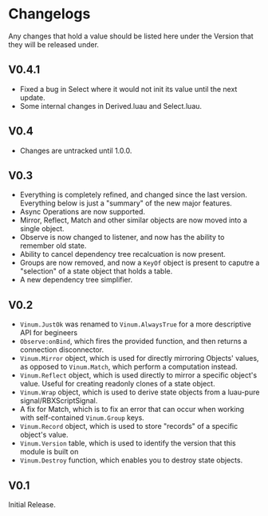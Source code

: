 # Changelogs

Any changes that hold a value should be listed here under the Version that they will be released under.
## V0.4.1
* Fixed a bug in Select where it would not init its value until the next update.
* Some internal changes in Derived.luau and Select.luau.
## V0.4
* Changes are untracked until 1.0.0.
## V0.3
* Everything is completely refined, and changed since the last version. Everything below is just a "summary" of the new major features.
* Async Operations are now supported.
* Mirror, Reflect, Match and other similar objects are now moved into a single object.
* Observe is now changed to listener, and now has the ability to remember old state.
* Ability to cancel dependency tree recalcuation is now present.
* Groups are now removed, and now a `KeyOf` object is present to caputre a "selection" of a state object that holds a table.
* A new dependency tree simplifier.
## V0.2
* `Vinum.JustOk` was renamed to `Vinum.AlwaysTrue` for a more descriptive API for begineers
* `Observe:onBind`, which fires the provided function, and then returns a connection disconnector.
* `Vinum.Mirror` object, which is used for directly mirroring Objects' values, as opposed to `Vinum.Match`, which perform a computation instead.
* `Vinum.Reflect` object, which is used directly to mirror a specific object's value. Useful for creating readonly clones of a state object.
* `Vinum.Wrap` object, which is used to derive state objects from a luau-pure signal/RBXScriptSignal.
* A fix for Match, which is to fix an error that can occur when working with self-contained `Vinum.Group` keys.
* `Vinum.Record` object, which is used to store "records" of a specific object's value. 
* `Vinum.Version`  table, which is used to identify the version that this module is built on
* `Vinum.Destroy` function, which enables you to destroy state objects.
## V0.1
Initial Release.